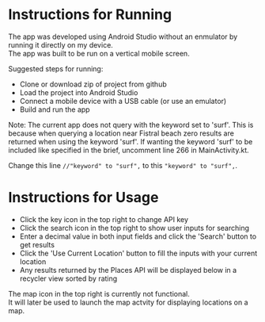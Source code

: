 # Instructions for **Running**

The app was developed using Android Studio without an enmulator by running it directly on my device.    
The app was built to be run on a vertical mobile screen.   

Suggested steps for running:

* Clone or download zip of project from github
* Load the project into Android Studio
* Connect a mobile device with a USB cable (or use an emulator)
* Build and run the app

Note: The current app does not query with the keyword set to 'surf'. 
This is because when querying a location near Fistral beach zero results are returned when using the keyword 'surf'.
If wanting the keyword 'surf' to be included like specified in the brief, uncomment line 266 in MainActivity.kt.

  Change this line `//"keyword" to "surf",` to this `"keyword" to "surf",`.

# Instructions for **Usage**

* Click the key icon in the top right to change API key
* Click the search icon in the top right to show user inputs for searching
* Enter a decimal value in both input fields and click the 'Search' button to get results
* Click the 'Use Current Location' button to fill the inputs with your current location
* Any results returned by the Places API will be displayed below in a recycler view sorted by rating

The map icon in the top right is currently not functional.  
It will later be used to launch the map actvity for displaying locations on a map.
